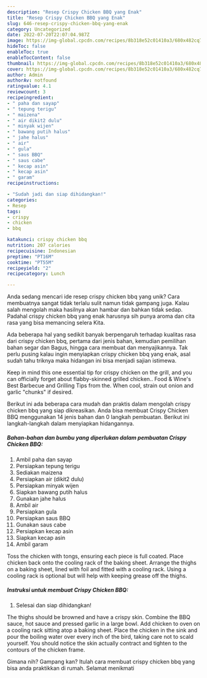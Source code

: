 ```yaml
---
description: "Resep Crispy Chicken BBQ yang Enak"
title: "Resep Crispy Chicken BBQ yang Enak"
slug: 646-resep-crispy-chicken-bbq-yang-enak
category: Uncategorized
date: 2022-07-20T22:07:04.987Z
image: https://img-global.cpcdn.com/recipes/8b318e52c01410a3/680x482cq70/crispy-chicken-bbq-foto-resep-utama.jpg
hideToc: false
enableToc: true
enableTocContent: false
thumbnail: https://img-global.cpcdn.com/recipes/8b318e52c01410a3/680x482cq70/crispy-chicken-bbq-foto-resep-utama.jpg
cover: https://img-global.cpcdn.com/recipes/8b318e52c01410a3/680x482cq70/crispy-chicken-bbq-foto-resep-utama.jpg
author: Admin
authorAv: notfound
ratingvalue: 4.1
reviewcount: 3
recipeingredient:
- " paha dan sayap"
- " tepung terigu"
- " maizena"
- " air dikit2 dulu"
- " minyak wijen"
- " bawang putih halus"
- " jahe halus"
- " air"
- " gula"
- " saus BBQ"
- " saus cabe"
- " kecap asin"
- " kecap asin"
- " garam"
recipeinstructions:

- "Sudah jadi dan siap dihidangkan!"
categories:
- Resep
tags:
- crispy
- chicken
- bbq

katakunci: crispy chicken bbq 
nutrition: 207 calories
recipecuisine: Indonesian
preptime: "PT16M"
cooktime: "PT55M"
recipeyield: "2"
recipecategory: Lunch

---
```





Anda sedang mencari ide resep crispy chicken bbq yang unik? Cara membuatnya sangat tidak terlalu sulit namun tidak gampang juga. Kalau salah mengolah maka hasilnya akan hambar dan bahkan tidak sedap. Padahal crispy chicken bbq yang enak harusnya sih punya aroma dan cita rasa yang bisa memancing selera Kita.





Ada beberapa hal yang sedikit banyak berpengaruh terhadap kualitas rasa dari crispy chicken bbq, pertama dari jenis bahan, kemudian pemilihan bahan segar dan Bagus, hingga cara membuat dan menyajikannya. Tak perlu pusing kalau ingin menyiapkan crispy chicken bbq yang enak,      asal sudah tahu triknya maka hidangan ini bisa menjadi sajian istimewa.














Keep in mind this one essential tip for crispy chicken on the grill, and you can officially forget about flabby-skinned grilled chicken.. Food &amp; Wine&#39;s Best Barbecue and Grilling Tips from the. When cool, strain out onion and garlic &#34;chunks&#34; if desired.






Berikut ini ada beberapa cara mudah dan praktis dalam mengolah crispy chicken bbq yang siap dikreasikan. Anda bisa membuat Crispy Chicken BBQ menggunakan 14 jenis bahan dan 0 langkah pembuatan. Berikut ini langkah-langkah dalam menyiapkan hidangannya.

<!--inarticleads1-->

##### Bahan-bahan dan bumbu yang diperlukan dalam pembuatan Crispy Chicken BBQ:

1. Ambil  paha dan sayap
1. Persiapkan  tepung terigu
1. Sediakan  maizena
1. Persiapkan  air (dikit2 dulu)
1. Persiapkan  minyak wijen
1. Siapkan  bawang putih halus
1. Gunakan  jahe halus
1. Ambil  air
1. Persiapkan  gula
1. Persiapkan  saus BBQ
1. Gunakan  saus cabe
1. Persiapkan  kecap asin
1. Siapkan  kecap asin
1. Ambil  garam


Toss the chicken with tongs, ensuring each piece is full coated. Place chicken back onto the cooling rack of the baking sheet. Arrange the thighs on a baking sheet, lined with foil and fitted with a cooling rack. Using a cooling rack is optional but will help with keeping grease off the thighs. 

<!--inarticleads2-->

##### Instruksi untuk membuat Crispy Chicken BBQ:


1. Selesai dan siap dihidangkan!

The thighs should be browned and have a crispy skin. Combine the BBQ sauce, hot sauce and pressed garlic in a large bowl. Add chicken to oven on a cooling rack sitting atop a baking sheet. Place the chicken in the sink and pour the boiling water over every inch of the bird, taking care not to scald yourself. You should notice the skin actually contract and tighten to the contours of the chicken frame. 

Gimana nih? Gampang kan? Itulah cara membuat crispy chicken bbq yang bisa anda praktikkan di rumah. Selamat menikmati
